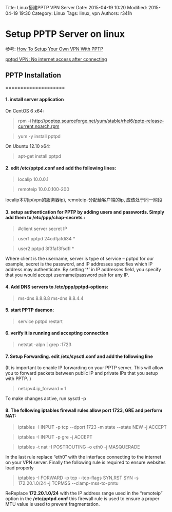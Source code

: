 Title: Linux搭建PPTP VPN Server
Date: 2015-04-19 10:20
Modified: 2015-04-19 19:30
Category: Linux
Tags: linux, vpn
Authors: r341h


# Setup PPTP Server on linux

参考:
[How To Setup Your Own VPN With PPTP](https://www.digitalocean.com/community/tutorials/how-to-setup-your-own-vpn-with-pptp)

[pptpd VPN: No internet access after connecting](http://askubuntu.com/questions/492923/pptpd-vpn-no-internet-access-after-connecting)


##  PPTP Installation

====================

#### 1. install server application

On CentOS 6 x64:

> rpm -i http://poptop.sourceforge.net/yum/stable/rhel6/pptp-release-current.noarch.rpm

> yum -y install pptpd

On Ubuntu 12.10 x64:

> apt-get install pptpd
  
#### 2. edit **/etc/pptpd.conf** and add the following lines:

> localip 10.0.0.1

> remoteip 10.0.0.100-200
  
localip本机ip(vpn的服务器ip), remoteip-分配给客户端的ip, 应该处于同一网段

#### 3. setup authentication for PPTP by adding users and passwords. Simply add them to **/etc/ppp/chap-secrets** :

> #client server secret IP

> user1 pptpd 24odfjafdi34 *

> user2 pptpd 3f3faf3fsdfI *

Where client is the username, server is type of service – pptpd for our example, secret is the password, and IP addresses specifies which IP address may authenticate. By setting ‘*’ in IP addresses field, you specify that you would accept username/password pair for any IP.  

#### 4. Add DNS servers to **/etc/ppp/pptpd-options**:

> ms-dns 8.8.8.8
> ms-dns 8.8.4.4

#### 5. start PPTP daemon:

> service pptpd restart

#### 6. verify  it is running and accepting connection

> netstat -alpn | grep :1723

#### 7. Setup Forwarding. edit **/etc/sysctl.conf** and add the following line
(It is important to enable IP forwarding on your PPTP server. This will allow you to forward packets between public IP and private IPs that you setup with PPTP. )

> net.ipv4.ip_forward = 1

To make changes active, run sysctl -p

#### 8. The following iptables firewall rules allow port 1723, GRE and perform NAT:

> iptables -I INPUT -p tcp --dport 1723 -m state --state NEW -j ACCEPT

> iptables -I INPUT -p gre -j ACCEPT

> iptables -t nat -I POSTROUTING -o eth0 -j MASQUERADE

In the last rule replace “eth0″ with the interface connecting to the internet on your VPN server. Finally the following rule is required to ensure websites load properly

> iptables -I FORWARD -p tcp --tcp-flags SYN,RST SYN -s 172.20.1.0/24 -j TCPMSS  --clamp-mss-to-pmtu
  
ReReplace **172.20.1.0/24** with the IP address range used in the “remoteip” option in the **/etc/pptpd.conf** this firewall rule is used to ensure a proper MTU value is used to prevent fragmentation.
